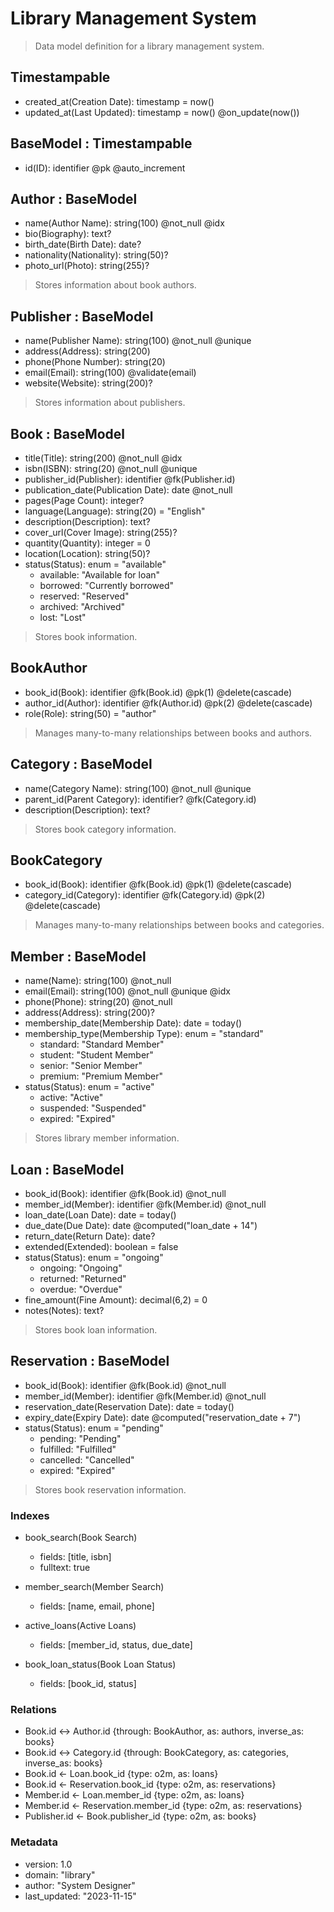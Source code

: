 # Library Management System

> Data model definition for a library management system.

## Timestampable
- created_at(Creation Date): timestamp = now()
- updated_at(Last Updated): timestamp = now() @on_update(now())

## BaseModel : Timestampable
- id(ID): identifier @pk @auto_increment

## Author : BaseModel
- name(Author Name): string(100) @not_null @idx
- bio(Biography): text?
- birth_date(Birth Date): date?
- nationality(Nationality): string(50)?
- photo_url(Photo): string(255)?

> Stores information about book authors.

## Publisher : BaseModel
- name(Publisher Name): string(100) @not_null @unique
- address(Address): string(200)
- phone(Phone Number): string(20)
- email(Email): string(100) @validate(email)
- website(Website): string(200)?

> Stores information about publishers.

## Book : BaseModel
- title(Title): string(200) @not_null @idx
- isbn(ISBN): string(20) @not_null @unique
- publisher_id(Publisher): identifier @fk(Publisher.id)
- publication_date(Publication Date): date @not_null
- pages(Page Count): integer?
- language(Language): string(20) = "English"
- description(Description): text?
- cover_url(Cover Image): string(255)?
- quantity(Quantity): integer = 0
- location(Location): string(50)?
- status(Status): enum = "available"
  - available: "Available for loan"
  - borrowed: "Currently borrowed"
  - reserved: "Reserved"
  - archived: "Archived"
  - lost: "Lost"

> Stores book information.

## BookAuthor
- book_id(Book): identifier @fk(Book.id) @pk(1) @delete(cascade)
- author_id(Author): identifier @fk(Author.id) @pk(2) @delete(cascade)
- role(Role): string(50) = "author"

> Manages many-to-many relationships between books and authors.

## Category : BaseModel
- name(Category Name): string(100) @not_null @unique
- parent_id(Parent Category): identifier? @fk(Category.id)
- description(Description): text?

> Stores book category information.

## BookCategory
- book_id(Book): identifier @fk(Book.id) @pk(1) @delete(cascade)
- category_id(Category): identifier @fk(Category.id) @pk(2) @delete(cascade)

> Manages many-to-many relationships between books and categories.

## Member : BaseModel
- name(Name): string(100) @not_null
- email(Email): string(100) @not_null @unique @idx
- phone(Phone): string(20) @not_null
- address(Address): string(200)?
- membership_date(Membership Date): date = today()
- membership_type(Membership Type): enum = "standard"
  - standard: "Standard Member"
  - student: "Student Member"
  - senior: "Senior Member"
  - premium: "Premium Member"
- status(Status): enum = "active"
  - active: "Active"
  - suspended: "Suspended"
  - expired: "Expired"

> Stores library member information.

## Loan : BaseModel
- book_id(Book): identifier @fk(Book.id) @not_null
- member_id(Member): identifier @fk(Member.id) @not_null
- loan_date(Loan Date): date = today()
- due_date(Due Date): date @computed("loan_date + 14")
- return_date(Return Date): date?
- extended(Extended): boolean = false
- status(Status): enum = "ongoing"
  - ongoing: "Ongoing"
  - returned: "Returned"
  - overdue: "Overdue"
- fine_amount(Fine Amount): decimal(6,2) = 0
- notes(Notes): text?

> Stores book loan information.

## Reservation : BaseModel
- book_id(Book): identifier @fk(Book.id) @not_null
- member_id(Member): identifier @fk(Member.id) @not_null
- reservation_date(Reservation Date): date = today()
- expiry_date(Expiry Date): date @computed("reservation_date + 7")
- status(Status): enum = "pending"
  - pending: "Pending"
  - fulfilled: "Fulfilled"
  - cancelled: "Cancelled"
  - expired: "Expired"

> Stores book reservation information.

### Indexes
- book_search(Book Search)
  - fields: [title, isbn]
  - fulltext: true
  
- member_search(Member Search)
  - fields: [name, email, phone]
  
- active_loans(Active Loans)
  - fields: [member_id, status, due_date]
  
- book_loan_status(Book Loan Status)
  - fields: [book_id, status]

### Relations
- Book.id <-> Author.id {through: BookAuthor, as: authors, inverse_as: books}
- Book.id <-> Category.id {through: BookCategory, as: categories, inverse_as: books}
- Book.id <- Loan.book_id {type: o2m, as: loans}
- Book.id <- Reservation.book_id {type: o2m, as: reservations}
- Member.id <- Loan.member_id {type: o2m, as: loans}
- Member.id <- Reservation.member_id {type: o2m, as: reservations}
- Publisher.id <- Book.publisher_id {type: o2m, as: books}

### Metadata
- version: 1.0
- domain: "library"
- author: "System Designer"
- last_updated: "2023-11-15"
